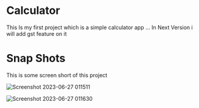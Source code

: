 # Calculator

This Is my first project which is a simple calculator app ...
In Next Version i will add gst feature on it

# Snap Shots

This is some screen short of this project

![Screenshot 2023-06-27 011511](https://github.com/MirzaSaadB/Calculator/assets/134645659/0d25eed8-fbf9-4234-8b27-920a51916af8)

![Screenshot 2023-06-27 011630](https://github.com/MirzaSaadB/Calculator/assets/134645659/cb130094-5e14-40c1-bcde-4774244c4813)
